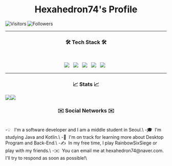 <h1 align="center"><b>Hexahedron74's Profile</b></h1>

![Visitors](https://hits.seeyoufarm.com/api/count/incr/badge.svg?url=https%3A%2F%2Fgithub.com%2Fhexahedron74%2Fhexahedron74)
![Followers](https://img.shields.io/github/followers/hexahedron74?style=social)
<hr>
<h3 align="center"><b>🛠 Tech Stack 🛠</b></h3>
</br>
<p align="center">
<img src="https://img.shields.io/badge/HTML5-E34F26?style=flat-square&logo=HTML5&logoColor=white&style=plastic"/></a> &nbsp
<img src="https://img.shields.io/badge/CSS3-1572B6?style=flat-square&logo=CSS3&logoColor=white&style=plastic"/></a> &nbsp
<img src="https://img.shields.io/badge/PHP-777BB4?style=flat-square&logo=PHP&logoColor=white&style=plastic"/></a> &nbsp
<img src="https://img.shields.io/badge/Python-3776AB?style=flat-square&logo=Python&logoColor=white&style=plastic"/></a> &nbsp
<img src="https://img.shields.io/badge/CSharp-239120?style=flat-square&logo=C-Sharp&logoColor=white&style=plastic"/></a> &nbsp 
<hr>
<h3 align="center"><b>📈 Stats 📈</b></h3>

<div align="center">
  <div style="display: flex;">
    <img src="https://github-readme-stats.vercel.app/api/top-langs/?username=hexahedron74&layout=compact&show_icons=true&title_color=ffffff&icon_color=34abeb&text_color=daf7dc&bg_color=151515" style="vertical-align: top;" />
    <img src="https://github-readme-stats.vercel.app/api?username=hexahedron74&show_icons=true&title_color=ffffff&icon_color=34abeb&text_color=daf7dc&bg_color=151515" />
  </div>
</div>

<h3 align="center"><b>✉️ Social Networks ✉️</b></h3>
</br>
-💡 &nbsp; I'm a software developer and I am a middle student in Seoul.\
-🎓 &nbsp;I'm studying Java and Kotlin.\
-🌱 &nbsp;I'm on track for learning more about Desktop Program and Back-End.\
-✍️ &nbsp;In my free time, I play RainbowSixSiege or play with my friends.\
-✉️ &nbsp;You can email me at hexahedron74@naver.com. I'll try to respond as soon as possible!\
